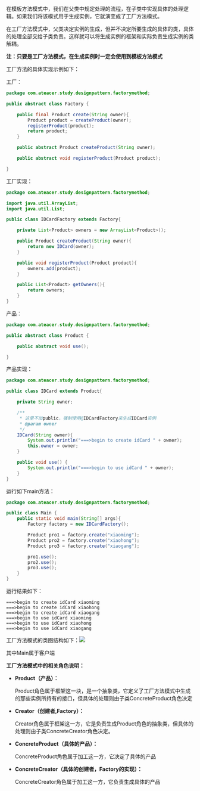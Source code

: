 在模板方法模式中，我们在父类中规定处理的流程，在子类中实现具体的处理逻辑。如果我们将该模式用于生成实例，它就演变成了工厂方法模式。

在工厂方法模式中，父类决定实例的生成，但并不决定所要生成的具体的类，具体的处理全部交给子类负责。这样就可以将生成实例的框架和实际负责生成实例的类解耦。

**注：只要是工厂方法模式，在生成实例时一定会使用到模板方法模式**

工厂方法的具体实现示例如下：

工厂：

```java
package com.ateacer.study.designpattern.factorymethod;

public abstract class Factory {

    public final Product create(String owner){
        Product product = createProduct(owner);
        registerProduct(product);
        return product;
    }

    public abstract Product createProduct(String owner);

    public abstract void registerProduct(Product product);

}
```

工厂实现：

```java
package com.ateacer.study.designpattern.factorymethod;

import java.util.ArrayList;
import java.util.List;

public class IDCardFactory extends Factory{

    private List<Product> owners = new ArrayList<Product>();

    public Product createProduct(String owner){
        return new IDCard(owner);
    }

    public void registerProduct(Product product){
        owners.add(product);
    }

    public List<Product> getOwners(){
        return owners;
    }
}
```

产品：

```java
package com.ateacer.study.designpattern.factorymethod;

public abstract class Product {

    public abstract void use();

}
```

产品实现：

```java
package com.ateacer.study.designpattern.factorymethod;

public class IDCard extends Product{

    private String owner;

    /**
     * 这里不加public，强制使用@IDCardFactory来生成IDCard实例
     * @param owner
     */
    IDCard(String owner){
        System.out.println("===>begin to create idCard " + owner);
        this.owner = owner;
    }

    public void use() {
        System.out.println("===>begin to use idCard " + owner);
    }
}
```

运行如下main方法：

```java
package com.ateacer.study.designpattern.factorymethod;

public class Main {
    public static void main(String[] args){
        Factory factory = new IDCardFactory();

        Product pro1 = factory.create("xiaoming");
        Product pro2 = factory.create("xiaohong");
        Product pro3 = factory.create("xiaogang");

        pro1.use();
        pro2.use();
        pro3.use();
    }
}
```

运行结果如下：

```
===>begin to create idCard xiaoming
===>begin to create idCard xiaohong
===>begin to create idCard xiaogang
===>begin to use idCard xiaoming
===>begin to use idCard xiaohong
===>begin to use idCard xiaogang
```

工厂方法模式的类图结构如下：![](/Users/lixiaojie/github/study/pictures/工厂方法模式.png)

其中Main属于客户端

**工厂方法模式中的相关角色说明：**

- **Product（产品）：** 

  Product角色属于框架这一块，是一个抽象类，它定义了工厂方法模式中生成的那些实例所持有的接口，但具体的处理则由子类ConcreteProduct角色决定

- **Creator（创建者,Factory）：**

  Creator角色属于框架这一方，它是负责生成Product角色的抽象类，但具体的处理则由子类ConcreteCreator角色决定。

- **ConcreteProduct（具体的产品）：**

  ConcreteProduct角色属于加工这一方，它决定了具体的产品

- **ConcreteCreator（具体的创建者，Factory的实现）：**

  ConcreteCreator角色属于加工这一方，它负责生成具体的产品

 